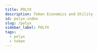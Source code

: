 ```yaml
---
title: POLYX
description: Token Economics and Utility
id: polyx-index
slug: /polyx
sidebar_label: POLYX
tags:
  - polyx
  - token
---
```

